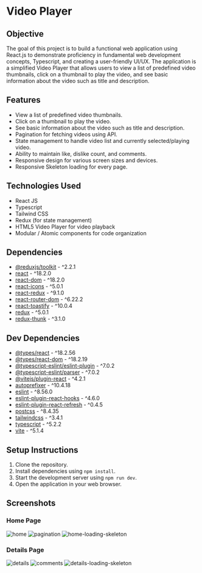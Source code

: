 # Video Player

## Objective
The goal of this project is to build a functional web application using React.js to demonstrate proficiency in fundamental web development concepts, Typescript, and creating a user-friendly UI/UX. The application is a simplified Video Player that allows users to view a list of predefined video thumbnails, click on a thumbnail to play the video, and see basic information about the video such as title and description.

## Features
- View a list of predefined video thumbnails.
- Click on a thumbnail to play the video.
- See basic information about the video such as title and description.
- Pagination for fetching videos using API.
- State management to handle video list and currently selected/playing video.
- Ability to maintain like, dislike count, and comments.
- Responsive design for various screen sizes and devices.
- Responsive Skeleton loading for every page.

## Technologies Used
- React JS
- Typescript
- Tailwind CSS
- Redux (for state management)
- HTML5 Video Player for video playback
- Modular / Atomic components for code organization

## Dependencies

- [@reduxjs/toolkit](https://www.npmjs.com/package/@reduxjs/toolkit) - ^2.2.1
- [react](https://www.npmjs.com/package/react) - ^18.2.0
- [react-dom](https://www.npmjs.com/package/react-dom) - ^18.2.0
- [react-icons](https://www.npmjs.com/package/react-icons) - ^5.0.1
- [react-redux](https://www.npmjs.com/package/react-redux) - ^9.1.0
- [react-router-dom](https://www.npmjs.com/package/react-router-dom) - ^6.22.2
- [react-toastify](https://www.npmjs.com/package/react-toastify) - ^10.0.4
- [redux](https://www.npmjs.com/package/redux) - ^5.0.1
- [redux-thunk](https://www.npmjs.com/package/redux-thunk) - ^3.1.0

## Dev Dependencies

- [@types/react](https://www.npmjs.com/package/@types/react) - ^18.2.56
- [@types/react-dom](https://www.npmjs.com/package/@types/react-dom) - ^18.2.19
- [@typescript-eslint/eslint-plugin](https://www.npmjs.com/package/@typescript-eslint/eslint-plugin) - ^7.0.2
- [@typescript-eslint/parser](https://www.npmjs.com/package/@typescript-eslint/parser) - ^7.0.2
- [@vitejs/plugin-react](https://www.npmjs.com/package/@vitejs/plugin-react) - ^4.2.1
- [autoprefixer](https://www.npmjs.com/package/autoprefixer) - ^10.4.18
- [eslint](https://www.npmjs.com/package/eslint) - ^8.56.0
- [eslint-plugin-react-hooks](https://www.npmjs.com/package/eslint-plugin-react-hooks) - ^4.6.0
- [eslint-plugin-react-refresh](https://www.npmjs.com/package/eslint-plugin-react-refresh) - ^0.4.5
- [postcss](https://www.npmjs.com/package/postcss) - ^8.4.35
- [tailwindcss](https://www.npmjs.com/package/tailwindcss) - ^3.4.1
- [typescript](https://www.npmjs.com/package/typescript) - ^5.2.2
- [vite](https://www.npmjs.com/package/vite) - ^5.1.4


## Setup Instructions
1. Clone the repository.
2. Install dependencies using `npm install`.
3. Start the development server using `npm run dev`.
4. Open the application in your web browser.

## Screenshots
### Home Page
![home](https://github.com/SumitPokhriyal5/react-three-fiber/assets/112632728/65abcdf8-789d-4fa2-adce-b555d0026f94)
![pagination](https://github.com/SumitPokhriyal5/react-three-fiber/assets/112632728/84183a3b-fefc-4a52-949d-dd54276ae514)
![home-loading-skeleton](https://github.com/SumitPokhriyal5/react-three-fiber/assets/112632728/73b1e55f-278a-408c-b5f4-8e4ad2e596e8)

### Details Page
![details](https://github.com/SumitPokhriyal5/react-three-fiber/assets/112632728/b17a48b2-b97a-4d3b-9646-7643698184a9)
![comments](https://github.com/SumitPokhriyal5/react-three-fiber/assets/112632728/30ba0f35-b272-4b2d-b1cb-12c66fe24b77)
![details-loading-skeleton](https://github.com/SumitPokhriyal5/react-three-fiber/assets/112632728/c7f740bf-3e82-4e66-bf10-e88df512da2d)




